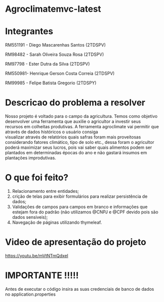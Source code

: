 # Agroclimatemvc-latest

# Integrantes

RM551191 - Diego Mascarenhas Santos (2TDSPV)

RM98482 - Sarah Oliveira Souza Rosa (2TDSPV)

RM97798 - Ester Dutra da Silva  (2TDSPV)

RM550981- Henrique Gerson Costa Correia (2TDSPV)

RM99985 - Felipe Batista Gregorio (2TDSPY)


# Descricao do problema a resolver

Nosso projeto é voltado para o campo da agricultura. Temos como objetivo desenvolver
uma ferramenta que auxilie o agricultor a investir seus recursos em colheitas produtivas.
A ferramenta agroclimate vai permitir que através de dados históricos o usuário consiga  
visualizar através de relatórios quais safras foram mais proveitosas considerando fatores
climático, tipo de solo etc., dessa foram o agricultor poderá maximizar seus lucros, pois vai
saber quais alimentos podem ser plantados em determinadas épocas do ano e não gastará
insumos em plantações improdutivas.

# O que foi feito?
1. Relacionamento entre entidades;
2. crição de telas para exibir formulários para realizar persistência de dados;
3. Validações de campos para campos em branco e informações que estejam fora do padrão (não utilizamos @CNPJ e @CPF devido pois são dados sensiveis);
4. Navegação de páginas utilizando thymeleaf.

# Video de apresentação do projeto

https://youtu.be/mVtNTmQdxeI

# IMPORTANTE !!!!!
Antes de executar o código insira as suas credenciais de banco de dados no application.properties
